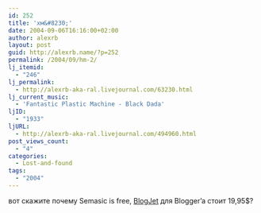 ```yaml
---
id: 252
title: 'хм&#8230;'
date: 2004-09-06T16:16:00+02:00
author: alexrb
layout: post
guid: http://alexrb.name/?p=252
permalink: /2004/09/hm-2/
lj_itemid:
  - "246"
lj_permalink:
  - http://alexrb-aka-ral.livejournal.com/63230.html
lj_current_music:
  - 'Fantastic Plastic Machine - Black Dada'
ljID:
  - "1933"
ljURL:
  - http://alexrb-aka-ral.livejournal.com/494960.html
post_views_count:
  - "4"
categories:
  - Lost-and-found
tags:
  - "2004"
---
```

вот скажите почему Semasic is free, [BlogJet](http://www.programfiles.com/Default.asp?LinkId=33204) для Blogger&#8217;a стоит 19,95$?